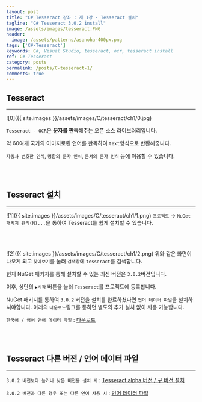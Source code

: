 ```yaml
---
layout: post
title: "C# Tesseract 강좌 : 제 1강 - Tesseract 설치"
tagline: "C# Tesseract 3.0.2 install"
image: /assets/images/tesseract.PNG
header:
  image: /assets/patterns/asanoha-400px.png
tags: ['C#-Tesseract']
keywords: C#, Visual Studio, tesseract, ocr, tesseract install
ref: C#-Tesseract
category: posts
permalink: /posts/C-tesseract-1/
comments: true
---
```


## Tesseract ##
----------

![0]({{ site.images }}/assets/images/C/tesseract/ch1/0.jpg)

`Tesseract - OCR`은 **문자를 판독**해주는 오픈 소스 라이브러리입니다.

약 60여개 국가의 이미지로된 언어를 판독하여 `text`형식으로 반환해줍니다.

`자동차 번호판 인식`, `명함의 문자 인식`, `문서의 문자 인식` 등에 이용할 수 있습니다.

<br>
<br>

## Tesseract 설치 ##
----------

![1]({{ site.images }}/assets/images/C/tesseract/ch1/1.png)
`프로젝트` → `NuGet 패키지 관리(N)...`을 통하여 Tesseract를 쉽게 설치할 수 있습니다.

<br>
<br>

![2]({{ site.images }}/assets/images/C/tesseract/ch1/2.png)
위와 같은 화면이 나오게 되고 `찾아보기`를 눌러 `검색창`에 `tesseract`를 검색합니다.

현재 NuGet 패키지를 통해 설치할 수 있는 최신 버전은 `3.0.2`버전입니다.

이후, 상단의 `▶시작` 버튼을 눌러 `Tesseract`를 프로젝트에 등록합니다.

NuGet 패키지를 통하여 `3.0.2` 버전을 설치를 완료하셨다면 `언어 데이터 파일`을 설치하셔야합니다. 아래의 `다운로드`링크를 통하면 별도의 추가 설치 없이 사용 가능합니다.

`한국어 / 영어 언어 데이터 파일` : [다운로드][download]

<br>
<br>

## Tesseract 다른 버전 / 언어 데이터 파일 ##
----------

`3.0.2 버전보다 높거나 낮은 버전을 설치 시` : [Tesseract alpha 버전 / 구 버전 설치][tesseract_install] 

`3.0.2 버전과 다른 경우 또는 다른 언어 사용 시` : [언어 데이터 파일][tesseract_data]

[download]: https://github.com/076923/076923.github.io/raw/master/download/tesseract-ocr/tessdata.zip
[tesseract_install]: https://www.nuget.org/packages/Tesseract/
[tesseract_data]: https://github.com/tesseract-ocr/tesseract/wiki/Data-Files#data-files-for-version-302/
